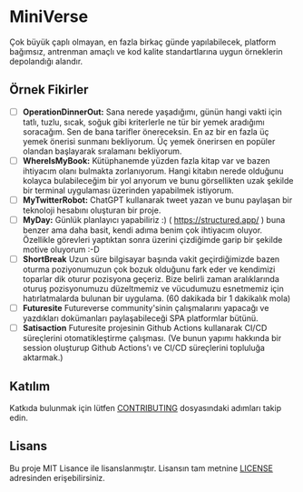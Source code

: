 # MiniVerse
Çok büyük çaplı olmayan, en fazla birkaç günde yapılabilecek, platform bağımsız, antrenman amaçlı ve kod kalite standartlarına uygun örneklerin depolandığı alandır.

## Örnek Fikirler

- [ ] __OperationDinnerOut:__ Sana nerede yaşadığımı, günün hangi vakti için tatlı, tuzlu, sıcak, soğuk gibi kriterlerle ne tür bir yemek aradığımı soracağım. Sen de bana tarifler önereceksin. En az bir en fazla üç yemek önerisi sunmanı bekliyorum. Üç yemek önerirsen en popüler olandan başlayarak sıralamanı bekliyorum.
- [ ] __WhereIsMyBook:__ Kütüphanemde yüzden fazla kitap var ve bazen ihtiyacım olanı bulmakta zorlanıyorum. Hangi kitabın nerede olduğunu kolayca bulabileceğim bir yol arıyorum ve bunu görsellikten uzak şekilde bir terminal uygulaması üzerinden yapabilmek istiyorum.
- [ ] __MyTwitterRobot:__ ChatGPT kullanarak tweet yazan ve bunu paylaşan bir teknoloji hesabını oluşturan bir proje. 
- [ ] __MyDay:__ Günlük planlayıcı yapabiliriz :) ( https://structured.app/ ) buna benzer ama daha basit, kendi adıma benim çok ihtiyacım oluyor. Özellikle görevleri yaptıktan sonra üzerini çizdiğimde garip bir şekilde motive oluyorum :-D
- [ ] __ShortBreak__ Uzun süre bilgisayar başında vakit geçirdiğimizde bazen oturma poziyonumuzun çok bozuk olduğunu fark eder ve kendimizi toparlar dik oturur pozisyona geçeriz. Bize belirli zaman aralıklarında oturuş pozisyonumuzu düzeltmemiz ve vücudumuzu esnetmemiz için hatırlatmalarda bulunan bir uygulama. (60 dakikada bir 1 dakikalık mola)
- [ ] __Futuresite__ Futureverse community'sinin çalışmalarını yapacağı ve yazdıkları dokümanları paylaşabileceği SPA platformlar bütünü.
- [ ] __Satisaction__ Futuresite projesinin Github Actions kullanarak CI/CD süreçlerini otomatikleştirme çalışması. (Ve bunun yapımı hakkında bir session oluşturup Github Actions'ı ve CI/CD süreçlerini topluluğa aktarmak.)

## Katılım
Katkıda bulunmak için lütfen [CONTRIBUTING](CONTRIBUTING.md) dosyasındaki adımları takip edin.

## Lisans
Bu proje MIT Lisance ile lisanslanmıştır. Lisansın tam metnine [LICENSE](LICENSE) adresinden erişebilirsiniz.
